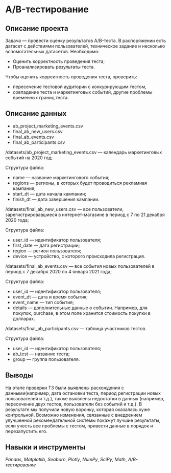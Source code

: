 # A/B-тестирование

## Описание проекта

Задача — провести оценку результатов A/B-теста. В распоряжении есть датасет с действиями пользователей, техническое задание и несколько вспомогательных датасетов.
Необходимо:
- Оценить корректность проведения теста;
- Проанализировать результаты теста.

Чтобы оценить корректность проведения теста, проверить:

- пересечение тестовой аудитории с конкурирующим тестом,
- совпадение теста и маркетинговых событий, другие проблемы временных границ теста.


## Описание данных

- ab_project_marketing_events.csv
- final_ab_new_users.csv
- final_ab_events.csv
- final_ab_participants.csv

/datasets/ab_project_marketing_events.csv — календарь маркетинговых событий на 2020 год;

Структура файла:  
- name — название маркетингового события;
- regions — регионы, в которых будет проводиться рекламная кампания;
- start_dt — дата начала кампании;
- finish_dt — дата завершения кампании.

/datasets/final_ab_new_users.csv — все пользователи, зарегистрировавшиеся в интернет-магазине в период с 7 по 21 декабря 2020 года;

Структура файла:
- user_id — идентификатор пользователя;
- first_date — дата регистрации;
- region — регион пользователя;
- device — устройство, с которого происходила регистрация.

/datasets/final_ab_events.csv — все события новых пользователей в период с 7 декабря 2020 по 4 января 2021 года;

Структура файла:
- user_id — идентификатор пользователя;
- event_dt — дата и время события;
- event_name — тип события;
- details — дополнительные данные о событии. Например, для покупок, purchase, в этом поле хранится стоимость покупки в долларах.

/datasets/final_ab_participants.csv — таблица участников тестов.

Структура файла:
- user_id — идентификатор пользователя;
- ab_test — название теста;
- group — группа пользователя.


## Выводы

На этапе проверки ТЗ были выявлены расхождения с данными(например, дата остановки теста, период регистрации новых пользователей и т.д.), также выявлены недостатки в данных (например, пересечение двух тестов, пользователи без событий и т.д.). В результате мы получили новую воронку, которая оказалась хуже контрольной. Возможно изменения, связанные с внедрением улучшенной рекомендательной системы покажут лучшие результаты, если учесть все проблемы с тестом, привести данные в порядок и перезапустить его.

## Навыки и инструменты
*Pandas*, *Matplotlib*, *Seaborn*, *Plotly*, *NumPy*, *SciPy*, *Math*, *A/B-тестирование*

